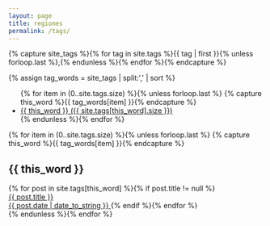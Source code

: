 ```yaml
---
layout: page
title: regiones
permalink: /tags/
---
```

<!-- Get the tag name for every tag on the site and set them
to the `site_tags` variable. -->
{% capture site_tags %}{% for tag in site.tags %}{{ tag | first }}{% unless forloop.last %},{% endunless %}{% endfor %}{% endcapture %}

<!-- `tag_words` is a sorted array of the tag names. -->
{% assign tag_words = site_tags | split:',' | sort %}

<!-- List of all tags -->
<ul class="tags">
  {% for item in (0..site.tags.size) %}{% unless forloop.last %}
    {% capture this_word %}{{ tag_words[item] }}{% endcapture %}
    <li>
      <a href="#{{ this_word | cgi_escape }}" class="tag">{{ this_word }}
        <span>({{ site.tags[this_word].size }})</span>
      </a>
    </li>
  {% endunless %}{% endfor %}
</ul>

<!-- Posts by Tag -->
<div>
  {% for item in (0..site.tags.size) %}{% unless forloop.last %}
    {% capture this_word %}{{ tag_words[item] }}{% endcapture %}
    <h2 id="{{ this_word | cgi_escape }}">{{ this_word }}</h2>
     <div class="tag_container">
      {% for post in site.tags[this_word] %}{% if post.title != null %} 
          <a class="tag_post" href="{{ post.url }}">
            <div class="post-thumbnail">
              <amp-img  src="{{post.image}}" 
                        layout="responsive"
                        alt="{{post.thumbnail_alt}}" 
                        height="370" 
                        width="700"/>
            </div>
            <div>
              {{ post.title }}
            </div>
            <span>
            {{ post.date | date_to_string }}
          </span>
          </a>   
      {% endif %}{% endfor %}
    </div>
  {% endunless %}{% endfor %}
</div>